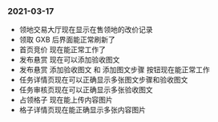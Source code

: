 ### 2021-03-17
* 领地交易大厅现在显示在售领地的改价记录
* 领取 GXB 后界面能正常刷新了
* 首页竞价 现在能正常工作了
* 发布悬赏 现在可以添加验收图文
* 发布悬赏 添加验收图文 和 添加图文步骤 按钮现在能正常工作
* 任务详情页现在可以正确显示多张图文步骤和验收图文
* 任务审核页现在可以正确显示多张验收图文
* 占领格子 现在能上传内容图片
* 格子详情页现在能正确显示多张内容图片
